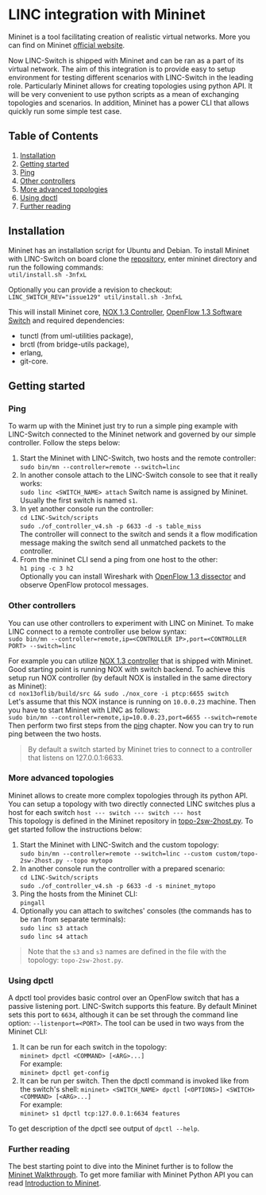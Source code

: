 LINC integration with Mininet
=============================

Mininet is a tool facilitating creation of realistic virtual networks. More you can find on Mininet [official website](http://mininet.org/).

Now LINC-Switch is shipped with Mininet and can be ran as a part of its virtual network. The aim of this integration is to provide easy to setup environment for testing different scenarios with LINC-Switch in the leading role. Particularly Mininet allows for creating topologies using python API. It will be very convenient to use python scripts as a mean of exchanging topologies and scenarios. In addition, Mininet has a power CLI that allows quickly run some simple test case.

## Table of Contents ##
1. [Installation](#installation)
2. [Getting started](#getting-started)
  1. [Ping](#ping)
  1. [Other controllers](#other-controllers)
  1. [More advanced topologies](#more-advanced-topologies)
  1. [Using dpctl](#using-dpctl)
  1. [Further reading](#further-reading)

## Installation ##

Mininet has an installation script for Ubuntu and Debian. To install Mininet with LINC-Switch on board clone the [repository](https://github.com/FlowForwarding/mininet), enter mininet directory and run the following commands:  
`util/install.sh -3nfxL`

Optionally you can provide a revision to checkout:  
`LINC_SWITCH_REV="issue129" util/install.sh -3nfxL`

This will install Mininet core, [NOX 1.3 Controller](https://github.com/CPqD/nox13oflib), [OpenFlow 1.3 Software Switch](https://github.com/CPqD/ofsoftswitch13) and required dependencies:
* tunctl (from uml-utilities package),
* brctl (from bridge-utils package),
* erlang,
* git-core.

## Getting started ##

### Ping ###
To warm up with the Mininet just try to run a simple ping example with LINC-Switch connected to the Mininet network and governed by our simple controller. Follow the steps below:

1. Start the Mininet with LINC-Switch, two hosts and the remote controller:  
`sudo bin/mn --controller=remote --switch=linc`
1. In another console attach to the LINC-Switch console to see that it really works:  
`sudo linc <SWITCH_NAME> attach`
Switch name is assigned by Mininet. Usually the first switch is named `s1`.
1. In yet another console run the controller:  
`cd LINC-Switch/scripts`      
`sudo ./of_controller_v4.sh -p 6633 -d -s table_miss`  
The controller will connect to the switch and sends it a flow modification message making the switch send all unmatched packets to the controller.
1. From the mininet CLI send a ping from one host to the other:  
`h1 ping -c 3 h2`  
Optionally you can install Wireshark with [OpenFlow 1.3 dissector](https://github.com/CPqD/ofdissector) and observe OpenFlow protocol messages.

### Other controllers ###
You can use other controllers to experiment with LINC on Mininet. To make LINC connect to a remote controller use below syntax:  
`sudo bin/mn --controller=remote,ip=<CONTROLLER IP>,port=<CONTROLLER PORT> --switch=linc`

For example you can utilize [NOX 1.3 controller](https://github.com/CPqD/nox13oflib) that is shipped with Mininet.
Good starting point is running NOX with switch backend. To achieve this setup run NOX controller (by default NOX is installed in the same directory as Mininet):  
`cd nox13oflib/build/src && sudo ./nox_core -i ptcp:6655 switch`  
Let's assume that this NOX instance is running on `10.0.0.23` machine. Then you have to start Mininet with LINC as follows:  
`sudo bin/mn --controller=remote,ip=10.0.0.23,port=6655 --switch=remote`  
Then perform two first steps from the [ping](#ping) chapter. Now you can try to run ping between the two hosts.

> By default a switch started by Mininet tries to connect to a controller that listens on 127.0.0.1:6633.

### More advanced topologies ###
Mininet allows to create more complex topologies through its python API. You can setup a topology with two directly connected LINC switches plus a host for each switch
`host --- switch --- switch --- host`  
This topology is defined in the Mininet repository in [topo-2sw-2host.py](https://github.com/mininet/mininet/blob/master/custom/topo-2sw-2host.py). To get started follow the  instructions below:

1. Start the Mininet with LINC-Switch and the custom topology:  
`sudo bin/mn --controller=remote --switch=linc --custom custom/topo-2sw-2host.py --topo mytopo`
1. In another console run the controller with a prepared scenario:  
`cd LINC-Switch/scripts`      
`sudo ./of_controller_v4.sh -p 6633 -d -s mininet_mytopo`  
3. Ping the hosts from the Mininet CLI:  
`pingall`  
4. Optionally you can attach to switches' consoles (the commands has to be ran from separate terminals):  
`sudo linc s3 attach`  
`sudo linc s4 attach`

> Note that the `s3` and `s3` names are defined in the file with the topology: `topo-2sw-2host.py`.

### Using dpctl  ###

A dpctl tool provides basic control over an OpenFlow switch that has a passive listening port. LINC-Switch supports this feature. By default Mininet sets this port to `6634`, although it can be set through the command line option: `--listenport=<PORT>`. The tool can be used in two ways from the Mininet CLI:

1. It can be run for each switch in the topology:  
`mininet> dpctl <COMMAND> [<ARG>...]`  
For example:  
`mininet> dpctl get-config`
1. It can be run per switch. Then the dpctl command is invoked like from the switch's shell:
`mininet> <SWITCH_NAME> dpctl [<OPTIONS>] <SWITCH> <COMMAND> [<ARG>...]`  
For example:  
`mininet> s1 dpctl tcp:127.0.0.1:6634 features`

To get description of the dpctl see output of `dpctl --help`.

### Further reading ###
The best starting point to dive into the Mininet further is to follow the [Mininet Walkthrough](http://mininet.org/walkthrough/).
To get more familiar with Mininet Python API you can read [Introduction to Mininet](https://github.com/mininet/mininet/wiki/Introduction-to-Mininet).
